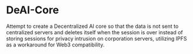 # DeAI-Core
Attempt to create a Decentralized AI core so that the data is not sent to centralized servers and deletes itself when the session is over instead of storing sessions for privacy intrusion on corporation servers, utilizing IPFS as a workaround for Web3 compatibility.
